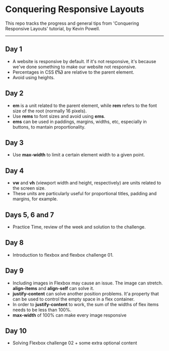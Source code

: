 # Conquering Responsive Layouts

This repo tracks the progress and general tips from 'Conquering Responsive Layouts' tutorial, by Kevin Powell.

<hr>

## Day 1
* A website is responsive by default. If it's not responsive, it's because we've done something to make our website not responsive.
* Percentages in CSS **(%)** are relative to the parent element.
* Avoid using heights.

## Day 2
* **em** is a unit related to the parent element, while **rem** refers to the font size of the root (normally 16 pixels).
* Use **rems** to font sizes and avoid using **ems**.
* **ems** can be used in paddings, margins, widths, etc, especially in buttons, to mantain proportionality.

## Day 3
* Use **max-width** to limit a certain element width to a given point.

## Day 4
* **vw** and **vh** (viewport width and height, respectively) are units related to the screen size.
* These units are particularly useful for proportional titles, padding and margins, for example.

## Days 5, 6 and 7
* Practice Time, review of the week and solution to the challenge.

## Day 8
* Introduction to flexbox and flexbox challenge 01.

## Day 9
* Including images in Flexbox may cause an issue. The image can stretch. **align-items** and **align-self** can solve it.
* **justify-content** can solve another position problems. It'a property that can be used to control the empty space in a flex container.
* In order to **justify-content** to work, the sum of the widths of flex items needs to be less than 100%.
* **max-width** of 100% can make every image responsive

## Day 10
* Solving Flexbox challenge 02 + some extra optional content
